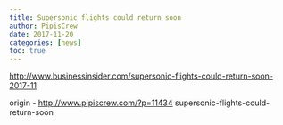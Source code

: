 ```yaml
---
title: Supersonic flights could return soon
author: PipisCrew
date: 2017-11-20
categories: [news]
toc: true
---
```


http://www.businessinsider.com/supersonic-flights-could-return-soon-2017-11

origin - http://www.pipiscrew.com/?p=11434 supersonic-flights-could-return-soon